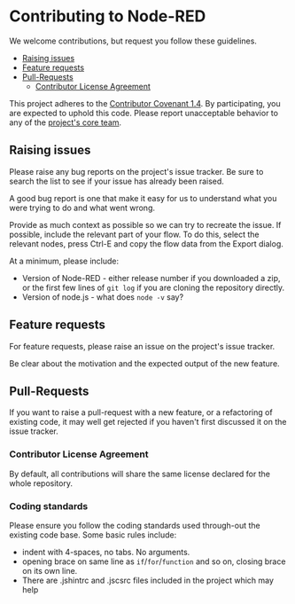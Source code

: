 # Contributing to Node-RED

We welcome contributions, but request you follow these guidelines.

 - [Raising issues](#raising-issues)
 - [Feature requests](#feature-requests)
 - [Pull-Requests](#pull-requests)
   - [Contributor License Agreement](#contributor-license-agreement)

This project adheres to the [Contributor Covenant 1.4](http://contributor-covenant.org/version/1/4/).
By participating, you are expected to uphold this code. Please report unacceptable
behavior to any of the [project's core team](https://github.com/orgs/node-red/teams/core).

## Raising issues

Please raise any bug reports on the project's issue tracker. Be sure to search the list to see if your issue has already been raised.

A good bug report is one that make it easy for us to understand what you were trying to do and what went wrong.

Provide as much context as possible so we can try to recreate the issue. If possible, include the relevant part of your flow. To do this, select the relevant nodes, press Ctrl-E and copy the flow data from the Export dialog.

At a minimum, please include:

 - Version of Node-RED - either release number if you downloaded a zip, or the first few lines of `git log` if you are cloning the repository directly.
 - Version of node.js - what does `node -v` say?

## Feature requests

For feature requests, please raise an issue on the project's issue tracker.

Be clear about the motivation and the expected output of the new feature.

## Pull-Requests

If you want to raise a pull-request with a new feature, or a refactoring of existing code, it may well get rejected if you haven't first discussed it on the issue tracker.

### Contributor License Agreement

By default, all contributions will share the same license declared for the whole repository.

### Coding standards

Please ensure you follow the coding standards used through-out the existing code base. Some basic rules include:

 - indent with 4-spaces, no tabs. No arguments.
 - opening brace on same line as `if`/`for`/`function` and so on, closing brace  on its own line.
 - There are .jshintrc and .jscsrc files included in the project which may help
